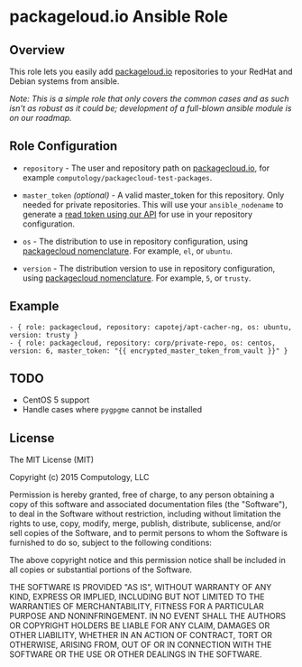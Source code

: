 # packageloud.io Ansible Role

## Overview

This role lets you easily add [packageloud.io](packagecloud.io) repositories to your RedHat and Debian systems from ansible.

*Note: This is a simple role that only covers the common cases and as such isn't as robust as it could be; development of a full-blown ansible module is on our roadmap.*

## Role Configuration

* `repository` - The user and repository path on [packagecloud.io](packagecloud.io), for example `computology/packagecloud-test-packages`.

* `master_token` *(optional)* - A valid master_token for this repository. Only needed for private repositories. This will use your `ansible_nodename` to generate a [read token using our API](https://packagecloud.io/docs#read_tokens) for use in your repository configuration.
* `os` - The distribution to use in repository configuration, using [packagecloud nomenclature](https://packagecloud.io/docs#os_distro_version). For example, `el`, or `ubuntu`.
* `version` - The distribution version to use in repository configuration, using [packagecloud nomenclature](https://packagecloud.io/docs#os_distro_version). For example, `5`, or `trusty`.

## Example
    - { role: packagecloud, repository: capotej/apt-cacher-ng, os: ubuntu, version: trusty }
    - { role: packagecloud, repository: corp/private-repo, os: centos, version: 6, master_token: "{{ encrypted_master_token_from_vault }}" }

## TODO

* CentOS 5 support
* Handle cases where `pygpgme` cannot be installed

## License
The MIT License (MIT)

Copyright (c) 2015 Computology, LLC

Permission is hereby granted, free of charge, to any person obtaining a copy
of this software and associated documentation files (the "Software"), to deal
in the Software without restriction, including without limitation the rights
to use, copy, modify, merge, publish, distribute, sublicense, and/or sell
copies of the Software, and to permit persons to whom the Software is
furnished to do so, subject to the following conditions:

The above copyright notice and this permission notice shall be included in
all copies or substantial portions of the Software.

THE SOFTWARE IS PROVIDED "AS IS", WITHOUT WARRANTY OF ANY KIND, EXPRESS OR
IMPLIED, INCLUDING BUT NOT LIMITED TO THE WARRANTIES OF MERCHANTABILITY,
FITNESS FOR A PARTICULAR PURPOSE AND NONINFRINGEMENT. IN NO EVENT SHALL THE
AUTHORS OR COPYRIGHT HOLDERS BE LIABLE FOR ANY CLAIM, DAMAGES OR OTHER
LIABILITY, WHETHER IN AN ACTION OF CONTRACT, TORT OR OTHERWISE, ARISING FROM,
OUT OF OR IN CONNECTION WITH THE SOFTWARE OR THE USE OR OTHER DEALINGS IN
THE SOFTWARE.
